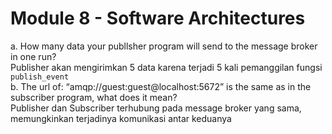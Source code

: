 # Module 8 - Software Architectures #
a. How many data your publlsher program will send to the message broker in one
run?<br>
Publisher akan mengirimkan 5 data karena terjadi 5 kali pemanggilan fungsi `publish_event` <br>
b. The url of: “amqp://guest:guest@localhost:5672” is the same as in the subscriber
program, what does it mean? <br>
Publisher dan Subscriber terhubung pada message broker yang sama, memungkinkan terjadinya komunikasi antar keduanya
